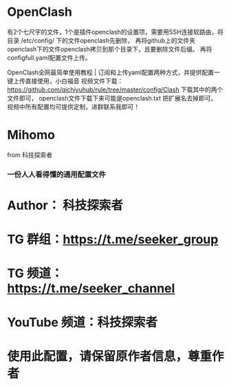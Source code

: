 # OpenClash
有2个七尺宇的文件，1个是插件openclash的设置项，需要用SSH连接软路由，将目录 /etc/config/ 下的文件openclash先删除，
再将github上的文件夹openclash下的文件openclash拷贝到那个目录下，且要删除文件后缀。 
再将configfull.yaml配置文件上传。

OpenClash全网最简单使用教程 | 订阅和上传yaml配置两种方式，并提供配置一键上传直接使用，小白福音
视频文件下载：https://github.com/qichiyuhub/rule/tree/master/config/Clash 下载其中的两个文件即可，
openclash文件下载下来可能是openclash.txt 把扩展名去掉即可。 视频中所有配置均可提供定制，进群联系我即可！



# Mihomo
from 科技探索者
### 一份人人看得懂的通用配置文件 ###
# Author： 科技探索者
# TG 群组：https://t.me/seeker_group
# TG 频道：https://t.me/seeker_channel
# YouTube 频道：科技探索者
# 使用此配置，请保留原作者信息，尊重作者

